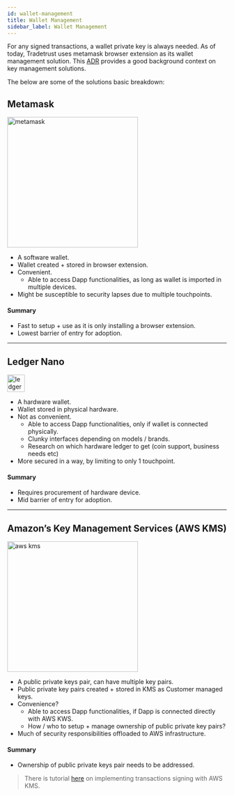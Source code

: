 ```yaml
---
id: wallet-management
title: Wallet Management
sidebar_label: Wallet Management
---
```


For any signed transactions, a wallet private key is always needed. As of today, Tradetrust uses metamask browser extension as its wallet management solution. This [ADR](https://github.com/Open-Attestation/adr/blob/master/wallet_management.md#survey-of-key-management-solutions) provides a good background context on key management solutions.

The below are some of the solutions basic breakdown:

## Metamask

<img src="/docs/advanced/wallet-management/metamask.svg" alt="metamask" class="mb-4" width="300" />

- A software wallet.
- Wallet created + stored in browser extension.
- Convenient.
  - Able to access Dapp functionalities, as long as wallet is imported in multiple devices.
- Might be susceptible to security lapses due to multiple touchpoints.

#### Summary

- Fast to setup + use as it is only installing a browser extension.
- Lowest barrier of entry for adoption.

---

## Ledger Nano

<img src="/docs/advanced/wallet-management/ledger-nano.svg" alt="ledger nano" class="mb-4"  width="40" />

- A hardware wallet.
- Wallet stored in physical hardware.
- Not as convenient.
  - Able to access Dapp functionalities, only if wallet is connected physically.
  - Clunky interfaces depending on models / brands.
  - Research on which hardware ledger to get (coin support, business needs etc)
- More secured in a way, by limiting to only 1 touchpoint.

#### Summary

- Requires procurement of hardware device.
- Mid barrier of entry for adoption.

---

## Amazon’s Key Management Services (AWS KMS)

<img src="/docs/advanced/wallet-management/aws-kms.svg" alt="aws kms" class="mb-4" width="300" />

- A public private keys pair, can have multiple key pairs.
- Public private key pairs created + stored in KMS as Customer managed keys.
- Convenience?
  - Able to access Dapp functionalities, if Dapp is connected directly with AWS KWS.
  - How / who to setup + manage ownership of public private key pairs?
- Much of security responsibilities offloaded to AWS infrastructure.

#### Summary

- Ownership of public private keys pair needs to be addressed.

> There is tutorial [here](https://github.com/lucashenning/aws-kms-ethereum-signing) on implementing transactions signing with AWS KMS.
